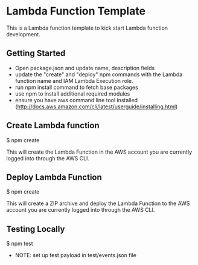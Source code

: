 # Lambda Function Template

This is a Lambda function template to kick start Lambda function development.

## Getting Started
- Open package.json and update name, description fields
- update the "create" and "deploy" npm commands with the Lambda function name and IAM Lambda Execution role.
- run npm install command to fetch base packages
- use npm to install additional required modules
- ensure you have aws command line tool installed (http://docs.aws.amazon.com/cli/latest/userguide/installing.html)

## Create Lambda function
$ npm create

This will create the Lambda Function in the AWS account you are currently logged into through the AWS CLI.

## Deploy Lambda Function
$ npm create

This will create a ZIP archive and deploy the Lambda Function to the AWS account you are currently logged into through the AWS CLI.

## Testing Locally
$ npm test

- NOTE: set up test payload in test/events.json file
